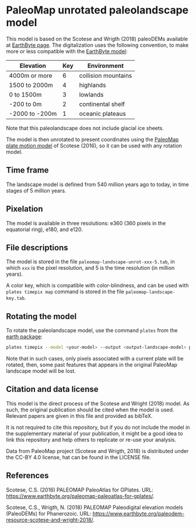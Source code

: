 # PaleoMap unrotated paleolandscape model

This model is based on the Scotese and Wrigth (2018) paleoDEMs
available at [EarthByte page](https://www.earthbyte.org/paleodem-resource-scotese-and-wright-2018/).
The digitalization uses the following convention,
to make more or less compatible with the [EarthByte model](https://github.com/js-arias/gm-earthbyte):

Elevation      | Key | Environment
-------------- | --- | -----------
4000m or more  |   6 | collision mountains
1500 to 2000m  |   4 | highlands
0 to 1500m     |   3 | lowlands
-200 to 0m     |   2 | continental shelf
-2000 to -200m |   1 | oceanic plateaus

Note that this paleolandscape does not include glacial ice sheets.

The model is then unrotated to present coordinates
using the [PaleoMap plate motion model](https://github.com/js-arias/gm-paleomap)
of Scotese (2016),
so it can be used with any rotation model.

## Time frame

The landscape model is defined from 540 million years ago
to today,
in time stages of 5 million years.

## Pixelation

The model is available in three resolutions:
e360 (360 pixels in the equatorial ring),
e180,
and e120.

## File descriptions

The model is stored in the file `paleomap-landscape-unrot-xxx-5.tab`,
in which `xxx` is the pixel resolution,
and 5 is the time resolution (in million years).

A color key,
which is compatible with color-blindness,
and can be used with `plates timepix map` command
is stored in the file `paleomap-landscape-key.tab`.

## Rotating the model

To rotate the paleolandscape model,
use the command `plates` from the [earth package](https://github.com/js-arias/earth):

```bash
plates timepix --model <your-model> --output <output-landscape-model> paleomap-landscape-unrot-xxx-5.tab
```

Note that in such cases,
only pixels associated with a current plate will be rotated,
then,
some past features that appears in the original PaleoMap landscape model
will be lost.

## Citation and data license

This model is the direct process of the Scotese and Wright (2018) model.
As such,
the original publication should be cited when the model is used.
Relevant papers are given in this file
and provided as bibTeX.

It is not required to cite this repository,
but if you do not include the model in the supplementary material
of your publication,
it might be a good idea to link this repository
and help others to replicate or re-use your analysis.

Data from PaleoMap project
(Scotese and Wrigth, 2018)
is distributed under the CC-BY 4.0 license,
hat can be found in the LICENSE file.

## References

Scotese, C.S.
(2016)
PALEOMAP PaleoAtlas for GPlates.
URL: <https://www.earthbyte.org/paleomap-paleoatlas-for-gplates/>.

Scotese, C.S., Wrigth, N.
(2018)
PALEOMAP Paleodigital elevation models (PaleoDEMs) for Phanerozoic.
URL: <https://www.earthbyte.org/paleodem-resource-scotese-and-wright-2018/>.
